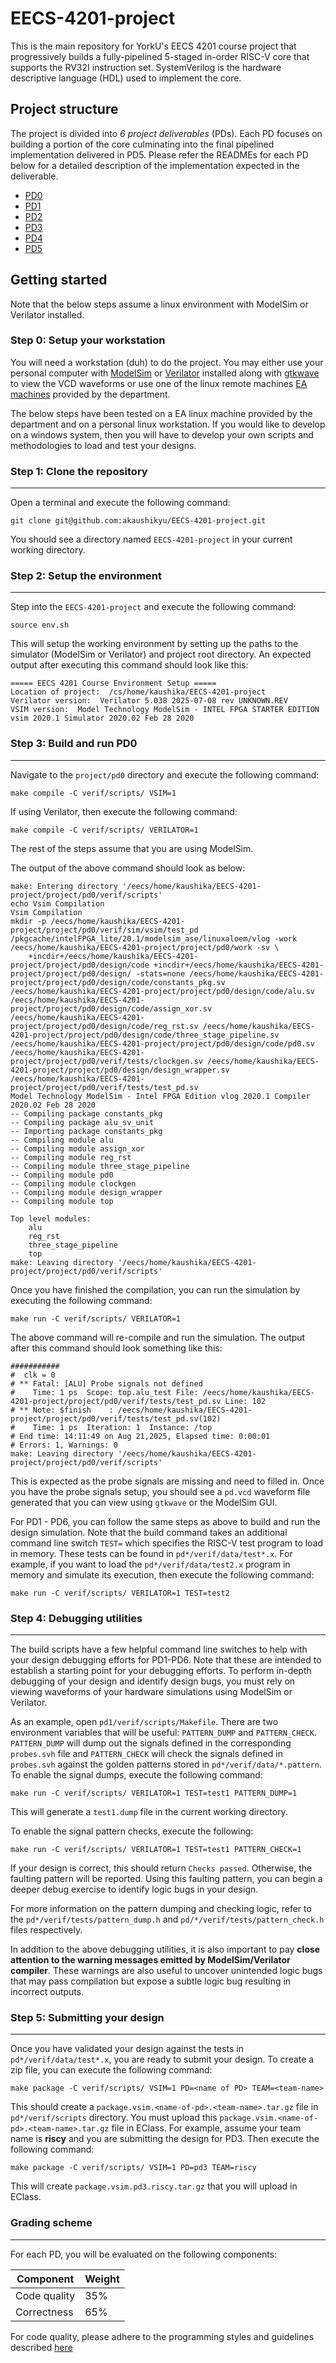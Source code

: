 # EECS-4201-project

This is the main repository for YorkU's EECS 4201 course project that progressively builds a fully-pipelined 5-staged in-order RISC-V core that supports the RV32I instruction set.
SystemVerilog is the hardware descriptive language (HDL) used to implement the core.

## Project structure

The project is divided into *6 project deliverables* (PDs). Each PD focuses on building a portion of the core culminating into the final pipelined implementation delivered in PD5.
Please refer the READMEs for each PD below for a detailed description of the implementation expected in the deliverable.

- [PD0](project/pd0/docs/README.md)
- [PD1](project/pd1/docs/README.md)
- [PD2](project/pd2/docs/README.md)
- [PD3](project/pd3/docs/README.md)
- [PD4](project/pd4/docs/README.md)
- [PD5](project/pd5/docs/README.md)

## Getting started
Note that the below steps assume a linux environment with ModelSim or Verilator installed. 

### Step 0: Setup your workstation
You will need a workstation (duh) to do the project. You may either use your personal computer with [ModelSim](https://www.intel.com/content/www/us/en/software-kit/750368/modelsim-intel-fpgas-standard-edition-software-version-18-1.html) or [Verilator](https://verilator.org/) installed along with [gtkwave](https://gtkwave.sourceforge.net/) to view the VCD waveforms or use one of the linux remote machines [EA machines](https://remotelab.eecs.yorku.ca/#/) provided by the department.

The below steps have been tested on a EA linux machine provided by the department and on a personal linux workstation. If you would like to develop on a windows system, then you will have to develop your own scripts and methodologies to load and test your designs.

### Step 1: Clone the repository
------------------------------------
Open a terminal and execute the following command:
```
git clone git@github.com:akaushikyu/EECS-4201-project.git
```
You should see a directory named `EECS-4201-project` in your current working directory.

### Step 2: Setup the environment
------------------------------------
Step into the `EECS-4201-project` and execute the following command: 
```
source env.sh
```
This will setup the working environment by setting up the paths to the simulator (ModelSim or Verilator) and project root directory.
An expected output after executing this command should look like this:
```
===== EECS 4201 Course Environment Setup =====
Location of project:  /cs/home/kaushika/EECS-4201-project
Verilator version:  Verilator 5.038 2025-07-08 rev UNKNOWN.REV
VSIM version:  Model Technology ModelSim - INTEL FPGA STARTER EDITION vsim 2020.1 Simulator 2020.02 Feb 28 2020
```
### Step 3: Build and run PD0
------------------------------------
Navigate to the `project/pd0` directory and execute the following command:
```
make compile -C verif/scripts/ VSIM=1
```
If using Verilator, then execute the following command:
```
make compile -C verif/scripts/ VERILATOR=1
```
The rest of the steps assume that you are using ModelSim.

The output of the above command should look as below:
```
make: Entering directory '/eecs/home/kaushika/EECS-4201-project/project/pd0/verif/scripts'
echo Vsim Compilation
Vsim Compilation
mkdir -p /eecs/home/kaushika/EECS-4201-project/project/pd0/verif/sim/vsim/test_pd
/pkgcache/intelFPGA_lite/20.1/modelsim_ase/linuxaloem/vlog -work /eecs/home/kaushika/EECS-4201-project/project/pd0/work -sv \
	+incdir+/eecs/home/kaushika/EECS-4201-project/project/pd0/design/code +incdir+/eecs/home/kaushika/EECS-4201-project/project/pd0/design/ -stats=none /eecs/home/kaushika/EECS-4201-project/project/pd0/design/code/constants_pkg.sv /eecs/home/kaushika/EECS-4201-project/project/pd0/design/code/alu.sv /eecs/home/kaushika/EECS-4201-project/project/pd0/design/code/assign_xor.sv /eecs/home/kaushika/EECS-4201-project/project/pd0/design/code/reg_rst.sv /eecs/home/kaushika/EECS-4201-project/project/pd0/design/code/three_stage_pipeline.sv /eecs/home/kaushika/EECS-4201-project/project/pd0/design/code/pd0.sv /eecs/home/kaushika/EECS-4201-project/project/pd0/verif/tests/clockgen.sv /eecs/home/kaushika/EECS-4201-project/project/pd0/design/design_wrapper.sv /eecs/home/kaushika/EECS-4201-project/project/pd0/verif/tests/test_pd.sv
Model Technology ModelSim - Intel FPGA Edition vlog 2020.1 Compiler 2020.02 Feb 28 2020
-- Compiling package constants_pkg
-- Compiling package alu_sv_unit
-- Importing package constants_pkg
-- Compiling module alu
-- Compiling module assign_xor
-- Compiling module reg_rst
-- Compiling module three_stage_pipeline
-- Compiling module pd0
-- Compiling module clockgen
-- Compiling module design_wrapper
-- Compiling module top

Top level modules:
	alu
	reg_rst
	three_stage_pipeline
	top
make: Leaving directory '/eecs/home/kaushika/EECS-4201-project/project/pd0/verif/scripts'
```

Once you have finished the compilation, you can run the simulation by executing the following command:
```
make run -C verif/scripts/ VERILATOR=1
```

The above command will re-compile and run the simulation. The output after this command should look something like this:

```
###########
#  clk = 0
# ** Fatal: [ALU] Probe signals not defined
#    Time: 1 ps  Scope: top.alu_test File: /eecs/home/kaushika/EECS-4201-project/project/pd0/verif/tests/test_pd.sv Line: 102
# ** Note: $finish    : /eecs/home/kaushika/EECS-4201-project/project/pd0/verif/tests/test_pd.sv(102)
#    Time: 1 ps  Iteration: 1  Instance: /top
# End time: 14:11:49 on Aug 21,2025, Elapsed time: 0:00:01
# Errors: 1, Warnings: 0
make: Leaving directory '/eecs/home/kaushika/EECS-4201-project/project/pd0/verif/scripts'
```
This is expected as the probe signals are missing and need to filled in. Once you have the probe signals setup, you should see a `pd.vcd` waveform file generated that you can view using `gtkwave` or the ModelSim GUI.


For PD1 - PD6, you can follow the same steps as above to build and run the design simulation. Note that the build command takes an additional command line switch `TEST=` which specifies the RISC-V test program to load in memory. These tests can be found in `pd*/verif/data/test*.x`.
For example, if you want to load the `pd*/verif/data/test2.x` program in memory and simulate its execution, then execute the following command:
```
make run -C verif/scripts/ VERILATOR=1 TEST=test2
```

### Step 4: Debugging utilities 
------------------------------------
The build scripts have a few helpful command line switches to help with your design debugging efforts for PD1-PD6. Note that these are intended to establish a starting point for your debugging efforts. To perform in-depth debugging of your design and identify design bugs, you must rely on viewing waveforms of your hardware simulations using ModelSim or Verilator. 

As an example, open `pd1/verif/scripts/Makefile`. There are two environment variables that will be useful: `PATTERN_DUMP` and `PATTERN_CHECK`.
`PATTERN_DUMP` will dump out the signals defined in the corresponding `probes.svh` file and `PATTERN_CHECK` will check the signals defined in `probes.svh` against the golden patterns stored in `pd*/verif/data/*.pattern`.
To enable the signal dumps, execute the following command:
```
make run -C verif/scripts/ VERILATOR=1 TEST=test1 PATTERN_DUMP=1
```
This will generate a `test1.dump` file in the current working directory. 

To enable the signal pattern checks, execute the following:
```
make run -C verif/scripts/ VERILATOR=1 TEST=test1 PATTERN_CHECK=1
```
If your design is correct, this should return `Checks passed`. Otherwise, the faulting pattern will be reported. Using this faulting pattern, you can begin a deeper debug exercise to identify logic bugs in your design.

For more information on the pattern dumping and checking logic, refer to the `pd*/verif/tests/pattern_dump.h` and `pd/*/verif/tests/pattern_check.h` files respectively.

In addition to the above debugging utilities, it is also important to pay **close attention to the warning messages emitted by ModelSim/Verilator compiler**. These warnings are also useful to uncover unintended logic bugs that may pass compilation but expose a subtle logic bug resulting in incorrect outputs. 

### Step 5: Submitting your design
------------------------------------
Once you have validated your design against the tests in `pd*/verif/data/test*.x`, you are ready to submit your design. 
To create a zip file, you can execute the following command:
```
make package -C verif/scripts/ VSIM=1 PD=<name of PD> TEAM=<team-name>
```
This should create a `package.vsim.<name-of-pd>.<team-name>.tar.gz` file in `pd*/verif/scripts` directory. You must upload this `package.vsim.<name-of-pd>.<team-name>.tar.gz` file in EClass. 
For example, assume your team name is **riscy** and you are submitting the design for PD3. Then execute the following command:
```
make package -C verif/scripts/ VSIM=1 PD=pd3 TEAM=riscy
```
This will create `package.vsim.pd3.riscy.tar.gz` that you will upload in EClass.

### Grading scheme
------------------------------------
For each PD, you will be evaluated on the following components:

|Component|Weight|
|---------|------|
|Code quality|35%|
|Correctness| 65%|

For code quality, please adhere to the programming styles and guidelines described [here](https://www.systemverilog.io/verification/styleguide/)
